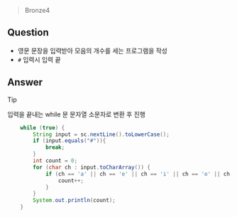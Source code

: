 > Bronze4
## Question
- 영문 문장을 입력받아 모음의 개수를 세는 프로그램을 작성
- `#` 입력시 입력 끝


## Answer
> [!tip]
> 입력을 끝내는 while 문 
> 문자열 소문자로 변환 후 진행 

``` java
    while (true) {
        String input = sc.nextLine().toLowerCase();
        if (input.equals("#")){
            break;
        }
        int count = 0;
        for (char ch : input.toCharArray()) {
            if (ch == 'a' || ch == 'e' || ch == 'i' || ch == 'o' || ch == 'u') {
                count++;
            }
        }
        System.out.println(count);
    }

```

